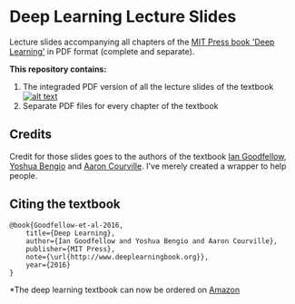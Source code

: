 # Deep Learning Lecture Slides

Lecture slides accompanying all chapters of the [MIT Press book 'Deep Learning'](http://www.deeplearningbook.org/) in PDF format (complete and separate).

**This repository contains:**
1. The integraded PDF version of all the lecture slides of the textbook &nbsp;&nbsp;&nbsp;
[![alt text](https://cdn2.iconfinder.com/data/icons/ios-7-icons/50/download2-24.png "download all slides")](https://github.com/GKalliatakis/Deep-Learning-Lecture-Slides/releases/download/1.0/Deep_Learning_Lecture_Slides.pdf)
2. Separate PDF files for every chapter of the textbook

## Credits
Credit for those slides goes to the authors of the textbook [Ian Goodfellow](http://www.iangoodfellow.com/), [Yoshua Bengio](http://www.iro.umontreal.ca/~bengioy/yoshua_en/index.html) and [Aaron Courville](https://aaroncourville.wordpress.com/).
I've merely created a wrapper to help people.


## Citing the textbook
```
@book{Goodfellow-et-al-2016,
    title={Deep Learning},
    author={Ian Goodfellow and Yoshua Bengio and Aaron Courville},
    publisher={MIT Press},
    note={\url{http://www.deeplearningbook.org}},
    year={2016}
}
```

*The deep learning textbook can now be ordered on [Amazon](https://www.amazon.com/Deep-Learning-Adaptive-Computation-Machine/dp/0262035618/ref=sr_1_1?ie=UTF8&qid=1472485235&sr=8-1&keywords=deep+learning+book)


